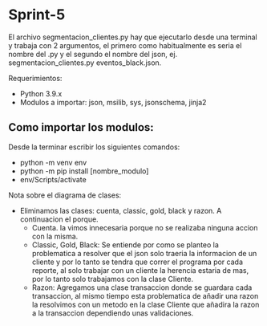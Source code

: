 # Sprint-5

  El archivo segmentacion_clientes.py hay que ejecutarlo desde una terminal y trabaja con 2 argumentos, el primero como habitualmente es seria el nombre del .py y el segundo el nombre del json, ej. segmentacion_clientes.py eventos_black.json.

  Requerimientos:
- Python 3.9.x
- Modulos a importar: json, msilib, sys, jsonschema, jinja2

## Como importar los modulos:
Desde la terminar escribir los siguientes comandos:
- python -m venv env
- python -m pip install [nombre_modulo]
- env/Scripts/activate

Nota sobre el diagrama de clases:

- Eliminamos las clases: cuenta, classic, gold, black y razon. A continuacion el porque.
  - Cuenta. la vimos innecesaria porque no se realizaba ninguna accion con la misma.
  - Classic, Gold, Black: Se entiende por como se planteo la problematica a resolver que el json solo traeria la informacion de un cliente y por lo tanto se tendra que correr el programa por cada reporte, al solo trabajar con un cliente la herencia estaria de mas, por lo tanto solo trabajamos con la clase Cliente.
  - Razon: Agregamos una clase transaccion donde se guardara cada transaccion, al mismo tiempo esta problematica de añadir una razon la resolvimos con un metodo en la clase Cliente que añadira la razon a la transaccion dependiendo unas validaciones.
  

 
